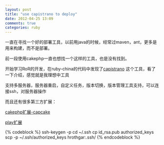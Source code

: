 ```yaml
---
layout: post
title: "use capistrano to deploy"
date: 2012-04-25 13:09
comments: true
categories: ruby 
---
```

一直在寻找一个好的部署工具，以前用java的时候，经常过maven，ant，更多是用来构建，而不是部署。

前一段使用cakephp一直也想找一个这样的工具，也是没有找到。

开始学习RoR的开发，在ruby-china的代码中发现了[capistrano](https://github.com/capistrano/capistrano) 这个工具，看了一下介绍，感觉就是我理想中工具

支持多服务器，服务器重启，自定义任务，版本切换，版本管理工具支持，可以连接ssh，对服务器操作

而且还有很多第三方扩展：

[cakephp扩展-capcake](https://github.com/jadb/capcake)

[play扩展](http://www.playframework.org/modules/capistrano)


{% codeblock %}
ssh-keygen -p
cd ~/.ssh
cp id_rsa.pub authorized_keys
scp -p ~/.ssh/authorized_keys hrothgar:.ssh/
{% endcodeblock %}